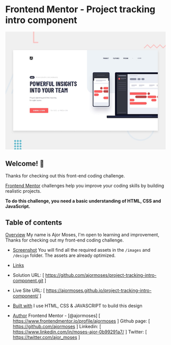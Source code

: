 # Frontend Mentor - Project tracking intro component

![Design preview for the Project tracking intro component coding challenge](./design/desktop-preview.jpg)

## Welcome! 👋

Thanks for checking out this front-end coding challenge.

[Frontend Mentor](https://www.frontendmentor.io) challenges help you improve your coding skills by building realistic projects.

**To do this challenge, you need a basic understanding of HTML, CSS and JavaScript.**

## Table of contents

[Overview](#overview)
My name is Ajor Moses, I'm open to learning and improvement, Thanks for checking out my front-end coding challenge.

- [Screenshot](#screenshot)
  You will find all the required assets in the `/images` and `/design` folder. The assets are already optimized.

- [Links](#links)
- Solution URL: [ https://github.com/ajormoses/project-tracking-intro-component.git ]
- Live Site URL: [ https://ajormoses.github.io/project-tracking-intro-component/ ]

- [Built with](#built-with)
  I use HTML, CSS & JAVASCRIPT to build this design

- [Author](#author)
  Frontend Mentor - [@ajormoses] [ https://www.frontendmentor.io/profile/ajormoses ]
  Github page: [ https://github.com/ajormoses ]
  Linkedin: [ https://www.linkedin.com/in/moses-ajor-0b99291a7/ ]
  Twitter: [ https://twitter.com/ajor_moses ]

